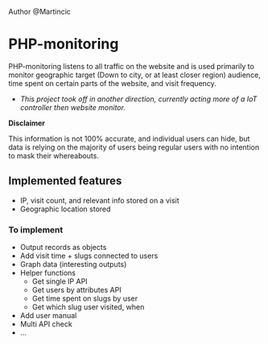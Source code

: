 Author @Martincic

# PHP-monitoring
PHP-monitoring listens to all traffic on the website and is used primarily to monitor geographic target (Down to city, or at least closer region) audience, time spent on certain parts of the website, and visit frequency. 
* *This project took off in another direction, currently acting more of a IoT controller then website monitor.*

**Disclaimer**

This information is not 100% accurate, and individual users can hide, but data is relying on the majority of users being regular users with no intention to mask their whereabouts.


## Implemented features

* IP, visit count, and relevant info stored on a visit
* Geographic location stored

### To implement

* Output records as objects
* Add visit time + slugs connected to users
* Graph data (interesting outputs)
* Helper functions 
  * Get single IP API
  * Get users by attributes API
  * Get time spent on slugs by user
  * Get which slug user visited, when
* Add user manual
* Multi API check
* ...
